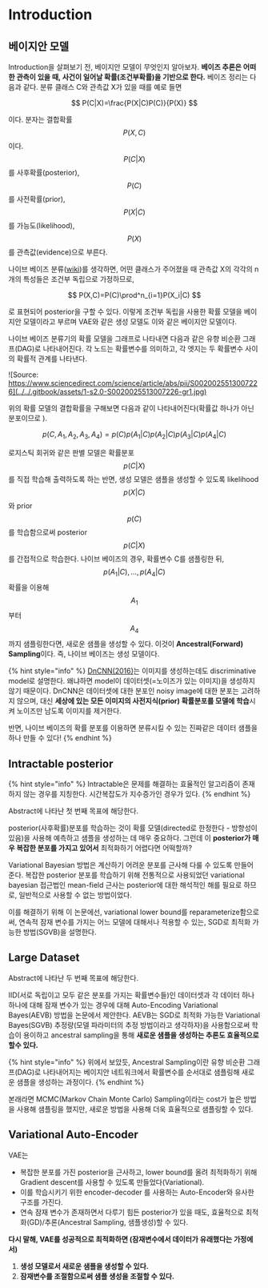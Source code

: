# Introduction

## 베이지안 모델

Introduction을 살펴보기 전, 베이지안 모델이 무엇인지 알아보자. **베이즈 추론은 어떠한 관측이 있을 때, 사건이 일어날 확률(조건부확률)을 기반으로 한다.** 베이즈 정리는 다음과 같다. 분류 클래스 C와 관측값 X가 있을 때를 예로 들면

$$
P(C|X)=\frac{P(X|C)P(C)}{P(X)}
$$

이다. 분자는 결합확률 $$P(X,C)$$이다. $$P(C|X)$$를 사후확률(posterior), $$P(C)$$를 사전확률(prior), $$P(X|C)$$를 가능도(likelihood), $$P(X)$$를 관측값(evidence)으로 부른다.

나이브 베이즈 분류([wiki](https://ko.wikipedia.org/wiki/%EB%82%98%EC%9D%B4%EB%B8%8C\_%EB%B2%A0%EC%9D%B4%EC%A6%88\_%EB%B6%84%EB%A5%98))를 생각하면, 어떤 클래스가 주어졌을 때 관측값 X의 각각의 n개의 특성들은 조건부 독립으로 가정하므로,

$$
P(X,C)=P(C)\prod^n_{i=1}P(X_i|C)
$$

로 표현되어 posterior을 구할 수 있다. 이렇게 조건부 독립을 사용한 확률 모델을 베이지안 모델이라고 부르며 VAE와 같은 생성 모델도 이와 같은 베이지안 모델이다.

나이브 베이즈 분류기의 확률 모델을 그래프로 나타내면 다음과 같은 유향 비순환 그래프(DAG)로 나타내어진다. 각 노드는 확률변수를 의미하고, 각 엣지는 두 확률변수 사이의 확률적 관계를 나타낸다.

![Source: https://www.sciencedirect.com/science/article/abs/pii/S0020025513007226](../../.gitbook/assets/1-s2.0-S0020025513007226-gr1.jpg)

위의 확률 모델의 결합확률을 구해보면 다음과 같이 나타내어진다(확률값 하나가 아닌 분포이므로 ).

$$
p(C,A_1,A_2,A_3,A_4)=p(C)p(A_1|C)p(A_2|C)p(A_3|C)p(A_4|C)
$$

로지스틱 회귀와 같은 판별 모델은 확률분포 $$p(C|X)$$를 직접 학습해 출력하도록 하는 반면, 생성 모델은 샘플을 생성할 수 있도록 likelihood$$p(X|C)$$와 prior $$p(C)$$를 학습함으로써 posterior $$p(C|X)$$를 간접적으로 학습한다. 나이브 베이즈의 경우, 확률변수 C를 샘플링한 뒤, $$p(A_1|C), ..., p(A_4|C)$$확률을 이용해 $$A_1$$부터 $$A_4$$까지 샘플링한다면, 새로운 샘플을 생성할 수 있다. 이것이 **Ancestral(Forward) Sampling**이다. 즉, 나이브 베이즈는 생성 모델이다.

{% hint style="info" %}
[DnCNN(2016)](../../computer-vision/dncnn/)는 이미지를 생성하는데도 discriminative model로 설명한다. 왜냐하면 model이 데이터셋(=노이즈가 있는 이미지)을 생성하지 않기 때문이다. DnCNN은 데이터셋에 대한 분포인 noisy image에 대한 분포는 고려하지 않으며, 대신 **세상에 있는 모든 이미지의 사전지식(prior) 확률분포를 모델에 학습**시켜 노이즈만 남도록 이미지를 제거한다.

반면, 나이브 베이즈의 확률 분포를 이용하면 분류시킬 수 있는 진짜같은 데이터 샘플을 하나 만들 수 있다!
{% endhint %}

## Intractable posterior

{% hint style="info" %}
Intractable은 문제를 해결하는 효율적인 알고리즘이 존재하지 않는 경우를 지칭한다. 시간복잡도가 지수증가인 경우가 있다.
{% endhint %}

Abstract에 나타난 첫 번째 목표에 해당한다.

posterior(사후확률)분포를 학습하는 것이 확률 모델(directed로 한정한다 - 방향성이 있음)을 사용해 예측하고 샘플을 생성하는 데 매우 중요하다. 그런데 이 **posterior가 매우 복잡한 분포를 가지고 있어서** 최적화하기 어렵다면 어떡할까?

Variational Bayesian 방법은 계산하기 어려운 분포를 근사해 다룰 수 있도록 만들어 준다. 복잡한 posterior 분포를 학습하기 위해 전통적으로 사용되었던 variational bayesian 접근법인 mean-field 근사는 posterior에 대한 해석적인 해를 필요로 하므로, 일반적으로 사용할 수 없는 방법이었다.

이를 해결하기 위해 이 논문에선, variational lower bound를 reparameterize함으로써, 연속적 잠재 변수를 가지는 어느 모델에 대해서나 적용할 수 있는, SGD로 최적화 가능한 방법(SGVB)을 설명한다.

## Large Dataset

Abstract에 나타난 두 번째 목표에 해당한다.

IID(서로 독립이고 모두 같은 분포를 가지는 확률변수들)인 데이터셋과 각 데이터 하나하나에 대해 잠재 변수가 있는 경우에 대해 Auto-Encoding Variational Bayes(AEVB) 방법을 논문에서 제안한다. AEVB는 SGD로 최적화 가능한 Variational Bayes(SGVB) 추정량(모델 파라미터의 추정 방법이라고 생각하자)을 사용함으로써 학습이 용이하고 ancestral sampling을 통해 **새로운 샘플을 생성하는 추론도 효율적으로 할수 있다.**&#x20;

{% hint style="info" %}
위에서 보았듯, Ancestral Sampling이란 유향 비순환 그래프(DAG)로 나타내어지는 베이지안 네트워크에서 확률변수를 순서대로 샘플링해 새로운 샘플을 생성하는 과정이다.
{% endhint %}

본래라면 MCMC(Markov Chain Monte Carlo) Sampling이라는 cost가 높은 방법을 사용해 샘플링을 했지만, 새로운 방법을 사용해 더욱 효율적으로 샘플링할 수 있다.

## Variational Auto-Encoder

VAE는

* 복잡한 분포를 가진 posterior을 근사하고, lower bound를 올려 최적화하기 위해 Gradient descent를 사용할 수 있도록 만들었다(Variational).
* 이를 학습시키기 위한 encoder-decoder 를 사용하는 Auto-Encoder와 유사한 구조를 가진다.
* 연속 잠재 변수가 존재하면서 다루기 힘든 posterior가 있을 때도, 효율적으로 최적화(GD)/추론(Ancestral Sampling, 샘플생성)할 수 있다.

**다시 말해, VAE를 성공적으로 최적화하면 (잠재변수에서 데이터가 유래했다는 가정에서)**

1. **생성 모델로서 새로운 샘플을 생성할 수 있다.**
2. **잠재변수를 조절함으로써 샘플 생성을 조절할 수 있다.**
